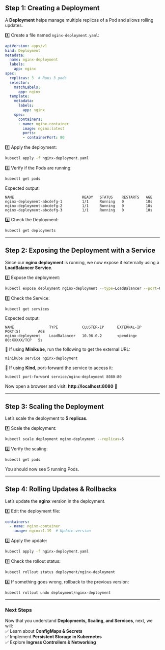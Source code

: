 
## **Step 1: Creating a Deployment**  
A **Deployment** helps manage multiple replicas of a Pod and allows rolling updates.  

1️⃣ Create a file named `nginx-deployment.yaml`:  
```yaml
apiVersion: apps/v1
kind: Deployment
metadata:
  name: nginx-deployment
  labels:
    app: nginx
spec:
  replicas: 3  # Runs 3 pods
  selector:
    matchLabels:
      app: nginx
  template:
    metadata:
      labels:
        app: nginx
    spec:
      containers:
      - name: nginx-container
        image: nginx:latest
        ports:
        - containerPort: 80
```

2️⃣ Apply the deployment:  
```sh
kubectl apply -f nginx-deployment.yaml
```

3️⃣ Verify if the Pods are running:  
```sh
kubectl get pods
```
Expected output:
```
NAME                               READY   STATUS    RESTARTS   AGE
nginx-deployment-abcdefg-1         1/1     Running   0          10s
nginx-deployment-abcdefg-2         1/1     Running   0          10s
nginx-deployment-abcdefg-3         1/1     Running   0          10s
```

4️⃣ Check the Deployment:  
```sh
kubectl get deployments
```

---

## **Step 2: Exposing the Deployment with a Service**  
Since our **nginx deployment** is running, we now expose it externally using a **LoadBalancer Service**.

1️⃣ Expose the deployment:  
```sh
kubectl expose deployment nginx-deployment --type=LoadBalancer --port=80
```

2️⃣ Check the Service:  
```sh
kubectl get services
```
Expected output:
```
NAME                TYPE           CLUSTER-IP      EXTERNAL-IP   PORT(S)        AGE
nginx-deployment    LoadBalancer   10.96.0.2       <pending>     80:XXXXX/TCP   5s
```
📌 If using **Minikube**, run the following to get the external URL:  
```sh
minikube service nginx-deployment
```
📌 If using **Kind**, port-forward the service to access it:  
```sh
kubectl port-forward service/nginx-deployment 8080:80
```
Now open a browser and visit: **http://localhost:8080** 🎉

---

## **Step 3: Scaling the Deployment**  
Let’s scale the deployment to **5 replicas**.

1️⃣ Scale the deployment:  
```sh
kubectl scale deployment nginx-deployment --replicas=5
```

2️⃣ Verify the scaling:  
```sh
kubectl get pods
```
You should now see 5 running Pods.

---

## **Step 4: Rolling Updates & Rollbacks**  
Let’s update the **nginx** version in the deployment.  

1️⃣ Edit the deployment file:  
```yaml
containers:
  - name: nginx-container
    image: nginx:1.19  # Update version
```

2️⃣ Apply the update:  
```sh
kubectl apply -f nginx-deployment.yaml
```

3️⃣ Check the rollout status:  
```sh
kubectl rollout status deployment/nginx-deployment
```

4️⃣ If something goes wrong, rollback to the previous version:  
```sh
kubectl rollout undo deployment/nginx-deployment
```

---

### **Next Steps**
Now that you understand **Deployments, Scaling, and Services**, next, we will:  
✅ Learn about **ConfigMaps & Secrets**  
✅ Implement **Persistent Storage in Kubernetes**  
✅ Explore **Ingress Controllers & Networking**  

